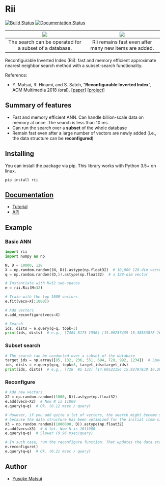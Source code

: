 # Rii

[![Build Status](https://travis-ci.org/matsui528/rii.svg?branch=master)](https://travis-ci.org/matsui528/rii)
[![Documentation Status](https://readthedocs.org/projects/rii/badge/?version=latest)](https://rii.readthedocs.io/en/latest/?badge=latest)


![](http://yusukematsui.me/project/rii/img/teaser1.png)  |  ![](http://yusukematsui.me/project/rii/img/teaser2.png)
:---:|:---:
The search can be operated for a subset of a database. | Rii remains fast even after many new items are added.



Reconfigurable Inverted Index (Rii): fast and memory efficient approximate nearest neighbor search method
with a subset-search functionality.

Reference:
- Y. Matsui, R. Hinami, and S. Satoh, "**Reconfigurable Inverted Index**", ACM Multimedia 2018 (oral). [[paper](https://arxiv.org/pdf/1808.03969)] [[project](http://yusukematsui.me/project/rii/rii.html)]

## Summary of features
- Fast and memory efficient ANN. Can handle billion-scale data on memory at once. The search is less than 10 ms.
- Can run the search over a **subset** of the whole database
- Remain fast even after a large number of vectors are newly added (i.e., the data structure can be **reconfigured**)


## Installing
You can install the package via pip. This library works with Python 3.5+ on linux.
```
pip install rii
```

## [Documentation](https://rii.readthedocs.io/en/latest/index.html)
- [Tutorial](https://rii.readthedocs.io/en/latest/source/tutorial.html)
- [API](https://rii.readthedocs.io/en/latest/source/api.html)

## Example

### Basic ANN

```python
import rii
import numpy as np

N, D = 10000, 128
X = np.random.random((N, D)).astype(np.float32)  # 10,000 128-dim vectors
q = np.random.random((D,)).astype(np.float32)  # a 128-dim vector

# Instantiate with M=32 sub-spaces
e = rii.Rii(M=32)

# Train with the top 1000 vectors
e.fit(vecs=X[:1000])

# Add vectors
e.add_reconfigure(vecs=X)

# Search
ids, dists = e.query(q=q, topk=3)
print(ids, dists)  # e.g., [7484 8173 1556] [15.06257439 15.38533878 16.16935158]
```

### Subset search

```python
# The search can be conducted over a subset of the database
target_ids = np.array([85, 132, 236, 551, 694, 728, 992, 1234])  # Specified by IDs
ids, dists = e.query(q=q, topk=3, target_ids=target_ids)
print(ids, dists)  # e.g., [728  85 132] [14.80522156 15.92787838 16.28690338]
```

### Reconfigure

```python
# Add new vectors
X2 = np.random.random((1000, D)).astype(np.float32)
e.add(vecs=X2)  # Now N is 11000
e.query(q=q)  # Ok. (0.12 msec / query)

# However, if you add quite a lot of vectors, the search might become slower
# because the data structure has been optimized for the initial item size (N=10000)
X3 = np.random.random((1000000, D)).astype(np.float32) 
e.add(vecs=X3)  # A lot. Now N is 1011000
e.query(q=q)  # Slower (0.96 msec/query)

# In such case, run the reconfigure function. That updates the data structure
e.reconfigure()
e.query(q=q)  # Ok. (0.21 msec / query)
```



## Author
- [Yusuke Matsui](http://yusukematsui.me)

